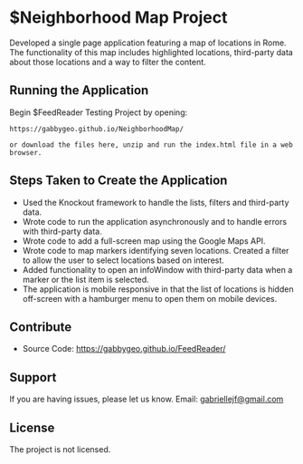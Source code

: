 $Neighborhood Map Project
========

Developed a single page application featuring a map of locations in Rome. The functionality of this map includes highlighted locations, third-party data about those locations and a way to filter the content.

Running the Application
------------

Begin $FeedReader Testing Project by opening:

	https://gabbygeo.github.io/NeighborhoodMap/  

	or download the files here, unzip and run the index.html file in a web browser. 

Steps Taken to Create the Application
--------

- Used the Knockout framework to handle the lists, filters and third-party data.
- Wrote code to run the application asynchronously and to handle errors with third-party data.
- Wrote code to add a full-screen map using the Google Maps API.
- Wrote code to map markers identifying seven locations.  Created a filter to allow the user to select locations based on interest.  
- Added functionality to open an infoWindow with third-party data when a marker or the list item is selected.
- The application is mobile responsive in that the list of locations is hidden off-screen with a hamburger menu to open them on mobile devices. 


Contribute
----------

- Source Code: https://gabbygeo.github.io/FeedReader/

Support
-------

If you are having issues, please let us know.
Email: gabriellejf@gmail.com 

License
-------

The project is not licensed.


